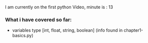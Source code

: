 I am currently on the first python Video, minute is : 13

### What i have covered so far:
- variables type [int, float, string, boolean] (info found in chapter1-basics.py)